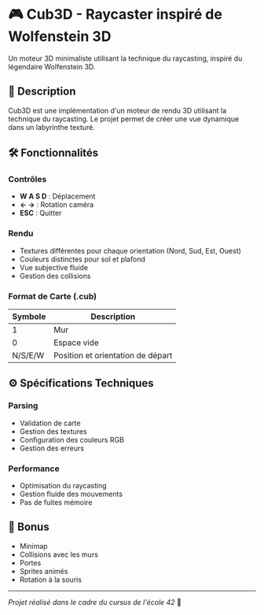 # 🎮 Cub3D - Raycaster inspiré de Wolfenstein 3D

Un moteur 3D minimaliste utilisant la technique du raycasting, inspiré du légendaire Wolfenstein 3D.

## 🎯 Description

Cub3D est une implémentation d'un moteur de rendu 3D utilisant la technique du raycasting. Le projet permet de créer une vue dynamique dans un labyrinthe texturé.

## 🛠️ Fonctionnalités

### Contrôles
- **W A S D** : Déplacement
- **← →** : Rotation caméra
- **ESC** : Quitter

### Rendu
- Textures différentes pour chaque orientation (Nord, Sud, Est, Ouest)
- Couleurs distinctes pour sol et plafond
- Vue subjective fluide
- Gestion des collisions

### Format de Carte (.cub)
| Symbole | Description |
|---------|-------------|
| 1 | Mur |
| 0 | Espace vide |
| N/S/E/W | Position et orientation de départ |

## ⚙️ Spécifications Techniques

### Parsing
- Validation de carte
- Gestion des textures
- Configuration des couleurs RGB
- Gestion des erreurs

### Performance
- Optimisation du raycasting
- Gestion fluide des mouvements
- Pas de fuites mémoire

## 🌟 Bonus
- Minimap
- Collisions avec les murs
- Portes
- Sprites animés
- Rotation à la souris

---
*Projet réalisé dans le cadre du cursus de l'école 42* 🚀
